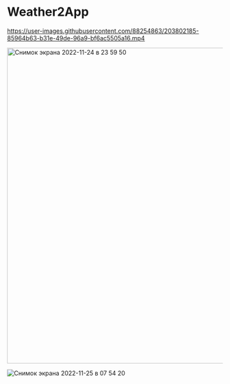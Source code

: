 # Weather2App





https://user-images.githubusercontent.com/88254863/203802185-85964b63-b31e-49de-96a9-bf6ac5505a16.mp4

<img width="738" alt="Снимок экрана 2022-11-24 в 23 59 50" src="https://user-images.githubusercontent.com/88254863/203802334-88492c2f-de70-4b57-988c-79dde5bcbf07.png">

![Снимок экрана 2022-11-25 в 07 54 20](https://user-images.githubusercontent.com/88254863/203867630-13f9d798-55a6-4f84-b2e2-4980a170bbea.png)

